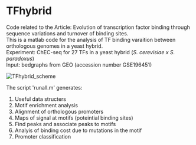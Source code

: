 # TFhybrid
Code related to the Article: Evolution of transcription factor binding through sequence variations and turnover of binding sites.\
This is a matlab code for the analysis of TF binding varaition between orthologous genomes in a yeast hybrid.\
Experiment: ChEC-seq for 27 TFs in a yeast hybrid (*S. cerevisiae x S. paradoxus*)\
Input: bedgraphs from GEO (accession number GSE196451)

![TFhybrid_scheme](https://user-images.githubusercontent.com/60549750/165992154-a56484d6-dce1-49df-9260-1c21566aa34f.jpg)

The script 'runall.m' generates:
1. Useful data structers
2. Motif enrichment analysis
3. Alignment of orthologous promoters
4. Maps of signal at motifs (poteintial binding sites)
5. Find peaks and associate peaks to motifs
6. Analyis of binding cost due to mutations in the motif
7. Promoter classification
